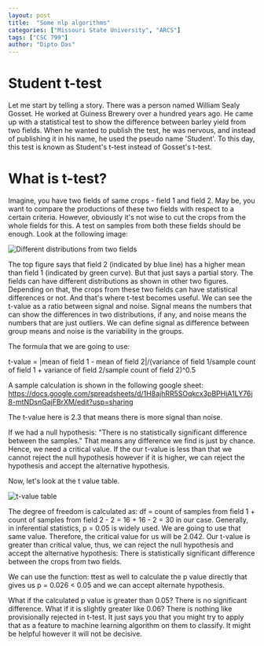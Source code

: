 ```yaml
---
layout: post
title:  "Some nlp algorithms"
categories: ["Missouri State University", "ARCS"]
tags: ["CSC 799"]
author: "Dipto Das"
---
```


# Student t-test

Let me start by telling a story. There was a person named William Sealy Gosset. He worked at Guiness Brewery over a hundred years ago. He came up with a statistical test to show the difference between barley yield from two fields. When he wanted to publish the test, he was nervous, and instead of publishing it in his name, he used the pseudo name 'Student'. To this day, this test is known as Student's t-test instead of Gosset's t-test.

# What is t-test?
Imagine, you have two fields of same crops - field 1 and field 2. May be, you want to compare the productions of these two fields with respect to a certain criteria. However, obviously it's not wise to cut the crops from the whole fields for this. A test on samples from both these fields should be enough. Look at the following image:

![Different distributions from two fields](/images/ttest.jpg)

The top figure says that field 2 (indicated by blue line) has a higher mean than field 1 (indicated by green curve). But that just says a partial story. The fields can have different distributions as shown in other two figures. Depending on that, the crops from these two fields can have statistical differences or not. And that's where t-test becomes useful. We can see the t-value as a ratio between signal and noise. Signal means the numbers that can show the differences in two distributions, if any, and noise means the numbers that are just outliers. We can define signal as difference between group means and noise is the variability in the groups.

The formula that we are going to use:

t-value = |mean of field 1 - mean of field 2|/(variance of field 1/sample count of field 1 + variance of field 2/sample count of field 2)^0.5

A sample calculation is shown in the following google sheet: https://docs.google.com/spreadsheets/d/1H8ajhRR5SOqkcx3pBPHjA1LY76j8-mtNDsnGajFBrXM/edit?usp=sharing

The t-value here is 2.3 that means there is more signal than noise.

If we had a null hypothesis: "There is no statistically significant difference between the samples." That means any difference we find is just by chance. Hence, we need a critical value. If the our t-value is less than that we cannot reject the null hypothesis however if it is higher, we can reject the hypothesis and accept the alternative hypothesis.

Now, let's look at the t value table.

![t-value table](/images/ttable.png)

The degree of freedom is calculated as: df = count of samples from field 1 + count of samples from field 2 - 2 = 16 + 16 - 2 = 30 in our case. Generally, in inferential statistics, p = 0.05 is widely used. We are going to use that same value. Therefore, the critical value for us will be 2.042. Our t-value is greater than critical value, thus, we can reject the null hypothesis and accept the alternative hypothesis: There is statistically significant difference between the crops from two fields.

We can use the function: ttest as well to calculate the p value directly that gives us p = 0.026 < 0.05 and we can accept alternate hypothesis.

What if the calculated p value is greater than 0.05? There is no significant difference. What if it is slightly greater like 0.06? There is nothing like provisionally rejected in t-test. It just says you that you might try to apply that as a feature to machine learning algorithm on them to classify. It might be helpful however it will not be decisive.